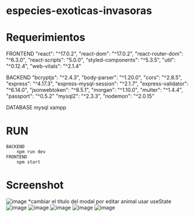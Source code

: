 # especies-exoticas-invasoras
# Requerimientos

   FRONTEND
    "react": "^17.0.2",
    "react-dom": "^17.0.2",
    "react-router-dom": "^6.3.0",
    "react-scripts": "5.0.0",
    "styled-components": "^5.3.5",
    "util": "^0.12.4",
    "web-vitals": "^2.1.4"
  
  BACKEND
    "bcryptjs": "^2.4.3",
    "body-parser": "^1.20.0",
    "cors": "^2.8.5",
    "express": "^4.17.3",
    "express-mysql-session": "^2.1.7",
    "express-validator": "^6.14.0",
    "jsonwebtoken": "^8.5.1",
    "morgan": "^1.10.0",
    "multer": "^1.4.4",
    "passport": "^0.5.2"
    "mysql2": "^2.3.3",
    "nodemon": "^2.0.15"
    
  DATABASE
     mysql
     xampp    


# RUN
    BACKEND
        npm run dev
    FRONTEND
        npm start
     
# Screenshot
![image](https://user-images.githubusercontent.com/69361351/165849118-ae519aab-4018-459d-b4b0-6668464661a7.png)
*cambiar el titulo del modal por editar animal usar useState
![image](https://user-images.githubusercontent.com/69361351/165849529-e89b8c87-73ee-4364-94ab-422b8deecfb6.png)
![image](https://user-images.githubusercontent.com/69361351/165849658-4a33a2a8-bd9e-46bb-a060-84147078c290.png)
![image](https://user-images.githubusercontent.com/69361351/165849192-170580b4-963d-4078-92c0-fb59ad8d28e0.png)
![image](https://user-images.githubusercontent.com/69361351/165849250-4b8b5a32-ddc0-488b-a761-78efdfda9cfa.png)
![image](https://user-images.githubusercontent.com/69361351/165849789-34ce2c94-4202-4641-9d70-4e7c468df4e0.png)










